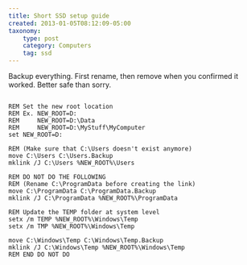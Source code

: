 ```yaml
---
title: Short SSD setup guide
created: 2013-01-05T08:12:09-05:00
taxonomy:
    type: post
    category: Computers
    tag: ssd
---
```


Backup everything. First rename, then remove when you confirmed it worked. Better safe than sorry.

<pre><code class="language-bash line-numbers">
REM Set the new root location
REM Ex. NEW_ROOT=D:
REM     NEW_ROOT=D:\Data
REM     NEW_ROOT=D:\MyStuff\MyComputer
set NEW_ROOT=D:

REM (Make sure that C:\Users doesn't exist anymore)
move C:\Users C:\Users.Backup
mklink /J C:\Users %NEW_ROOT%\Users

REM DO NOT DO THE FOLLOWING
REM (Rename C:\ProgramData before creating the link)
move C:\ProgramData C:\ProgramData.Backup
mklink /J C:\ProgramData %NEW_ROOT%\ProgramData

REM Update the TEMP folder at system level
setx /m TEMP %NEW_ROOT%\Windows\Temp
setx /m TMP %NEW_ROOT%\Windows\Temp

move C:\Windows\Temp C:\Windows\Temp.Backup
mklink /J C:\Windows\Temp %NEW_ROOT%\Windows\Temp
REM END DO NOT DO
</code></pre>
